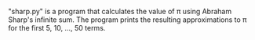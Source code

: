 "sharp.py" is a program that calculates the value of π using Abraham Sharp's infinite sum. The program prints the resulting approximations to π for the first 5, 10, …, 50 terms.
